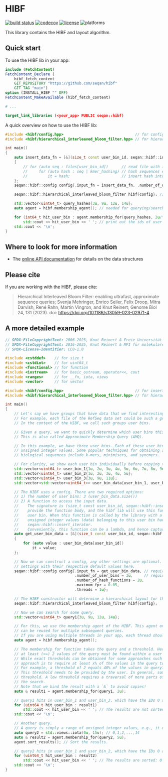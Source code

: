 <!--
SPDX-FileCopyrightText: 2006-2025, Knut Reinert & Freie Universität Berlin
SPDX-FileCopyrightText: 2016-2025, Knut Reinert & MPI für molekulare Genetik
SPDX-License-Identifier: CC-BY-4.0
-->

# HIBF

[![build status][1]][2]
[![codecov][3]][4]
[![license][5]][6]
![platforms][9]
<!-- [![latest release][7]][8] -->

<!--
    Above uses reference-style links with numbers.
    See also https://github.com/adam-p/markdown-here/wiki/Markdown-Cheatsheet#links.

    For example, `[![build status][1]][2]` evaluates to the following:
        `[link_text][2]`
        `[2]` is a reference to a link, i.e. `[link_text](https://...)`

        `[link_text]` = `[![build status][1]]`
        `[1]` is once again a reference to a link - this time an image, i.e. `[![build status](https://...)]
        `![build status]` is the text that should be displayed if the linked resource (`[1]`) is not available

    `[![build status][1]][2]` hence means:
    Show the picture linked under `[1]`. In case it cannot be displayed, show the text "build status" instead.
    The picture, or alternative text, should link to `[2]`.
-->

[1]: https://img.shields.io/github/actions/workflow/status/seqan/hibf/ci_linux.yml?branch=main&style=flat&logo=github&label=CI "Open GitHub actions page"
[2]: https://github.com/seqan/hibf/actions?query=branch%3Amain
[3]: https://codecov.io/gh/seqan/hibf/branch/main/graph/badge.svg?token=BH1FQiBBle "Open Codecov page"
[4]: https://codecov.io/gh/seqan/hibf
[5]: https://img.shields.io/badge/license-BSD-green.svg "Open Copyright page"
[6]: https://github.com/seqan/hibf/blob/main/LICENSE.md
[7]: https://img.shields.io/github/release/seqan/hibf.svg "Get the latest release"
[8]: https://github.com/seqan/hibf/releases/latest
[9]: https://img.shields.io/badge/platform-linux%20%7C%20bsd%20%7C%20osx-informational.svg

This library contains the HIBF and layout algorithm.

## Quick start

To use the HIBF lib in your app:

```cmake
include (FetchContent)
FetchContent_Declare (
    hibf_fetch_content
    GIT_REPOSITORY "https://github.com/seqan/hibf"
    GIT_TAG "main")
option (INSTALL_HIBF "" OFF)
FetchContent_MakeAvailable (hibf_fetch_content)

# ...

target_link_libraries (<your_app> PUBLIC seqan::hibf)
```

A quick overview on how to use the HIBF lib:

```cpp
#include <hibf/config.hpp>                                // for config, insert_iterator
#include <hibf/hierarchical_interleaved_bloom_filter.hpp> // for hierarchical_interleaved_bloom_filter

int main()
{
    auto insert_data_fn = [&](size_t const user_bin_id, seqan::hibf::insert_iterator it)
    {
        // for (auto seq : files[user_bin_id])      // read file with id == `user_bin_id`, e.g. with seqan3 I/O
        //     for (auto hash : seq | kmer_hashing) // hash sequences e.g. with seqan3::kmer_hash
        //         it = hash;                       // insert hash into HIBF index
    };
    seqan::hibf::config config{.input_fn = insert_data_fn, .number_of_user_bins = 3u}; // adapt config to your needs!

    seqan::hibf::hierarchical_interleaved_bloom_filter hibf{config}; // constructs HIBF from config

    std::vector<uint64_t> query_hashes{3u, 9u, 12u, 14u};
    auto agent = hibf.membership_agent(); // needed for querying/searching

    for (int64_t hit_user_bin : agent.membership_for(query_hashes, 2u/*threshold*/))
        std::cout << hit_user_bin << ' '; // print out the ids of user bin with at least 2 hits from query hashes
    std::cout << '\n';
}
```

## Where to look for more information

* The [online API documentation](https://hibf.vercel.app/topics.html) for details on the data structures

## Please cite

If you are working with the HIBF, please cite:

> Hierarchical Interleaved Bloom Filter: enabling ultrafast, approximate sequence queries; Svenja Mehringer, Enrico Seiler, Felix Droop, Mitra Darvish, René Rahn, Martin Vingron, and Knut Reinert; Genome Biol 24, 131 (2023). doi: https://doi.org/10.1186/s13059-023-02971-4

## A more detailed example

<!-- MARKDOWN-AUTO-DOCS:START (CODE:src=./test/snippet/readme.cpp) -->
<!-- The below code snippet is automatically added from ./test/snippet/readme.cpp -->
```cpp
// SPDX-FileCopyrightText: 2006-2025, Knut Reinert & Freie Universität Berlin
// SPDX-FileCopyrightText: 2016-2025, Knut Reinert & MPI für molekulare Genetik
// SPDX-License-Identifier: CC0-1.0

#include <cstddef>    // for size_t
#include <cstdint>    // for uint64_t
#include <functional> // for function
#include <iostream>   // for basic_ostream, operator<<, cout
#include <ranges>     // for __fn, iota, views
#include <vector>     // for vector

#include <hibf/config.hpp>                                // for insert_iterator, config
#include <hibf/hierarchical_interleaved_bloom_filter.hpp> // for hierarchical_interleaved_bloom_filter

int main()
{
    // Let's say we have groups that have data that we find interesting.
    // For example, each file of the RefSeq data set could be such a group.
    // In the context of the HIBF, we call such groups user bins.

    // Given a query, we want to quickly determine which user bins this query is likely to occur in.
    // This is also called Approximate Membership Query (AMQ).

    // In this example, we have three user bins. Each of these user bins is characterized by a range of
    // unsigned integer values. Some popular techniques for obtaining such unsigned integers from
    // biological sequences include k-mers, minimisers, and syncmers.

    // For clarity, we show each user bin individually before copying them to user_bin_data.
    std::vector<uint64_t> user_bin_1{1u, 2u, 3u, 4u, 5u, 6u, 7u, 8u, 9u, 10u};
    std::vector<uint64_t> user_bin_2{1u, 2u, 3u, 4u, 5u};
    std::vector<uint64_t> user_bin_3{3u, 9u, 11u};
    std::vector<std::vector<uint64_t>> user_bin_data{user_bin_1, user_bin_2, user_bin_3};

    // The HIBF uses a config. There are two required options:
    // 1) The number of user bins: 3 (user_bin_data.size())
    // 2) A function to access the input data.
    //    The signature is (size_t const user_bin_id, seqan::hibf::insert_iterator it). You need to
    //    provide the function body, and the hibf lib will use this function to access the data of each
    //    user bin. When this function is called by the library with a specific user_bin_id, all
    //    unsigned integer values (data) belonging to this user bin have to be assigned to the
    //    seqan::hibf::insert_iterator.
    //    Conveniently, this function can be a lambda, and hence capture data outside the function body.
    auto get_user_bin_data = [&](size_t const user_bin_id, seqan::hibf::insert_iterator it)
    {
        for (auto value : user_bin_data[user_bin_id])
            it = value;
    };

    // Now we can construct a config, any other settings are optional. We have included some interesting
    // settings with their respective default values here.
    seqan::hibf::config config{.input_fn = get_user_bin_data, // required
                               .number_of_user_bins = 3u,     // required
                               .number_of_hash_functions = 2u,
                               .maximum_fpr = 0.05,
                               .threads = 1u};

    // The HIBF constructor will determine a hierarchical layout for the user bins and build the filter.
    seqan::hibf::hierarchical_interleaved_bloom_filter hibf{config};

    // Now we can search for some query.
    std::vector<uint64_t> query1{3u, 9u, 12u, 14u};

    // For this, we use the membership agent of the HIBF. This agent only needs to be created once and
    // can be reused for multiple subsequent queries.
    // If you are using multiple threads in your app, each thread should have its own membership agent.
    auto agent = hibf.membership_agent();

    // The membership_for function takes the query and a threshold. Here, a threshold of two means that
    // at least (>=) 2 values of the query must be found within a user bin to be a hit.
    // While exact thresholds can be obtained for some approaches such as k-mers, another popular
    // approach is to require at least x% of the values in the query to hit.
    // For example, a threshold of 2 equals 40% of the values in query1 (5 values).
    // This threshold needs to be provided by the user. In general, some care should be taken with the
    // threshold. A low threshold requires a traversal of more parts of the hierarchy and slows down
    // the search.
    // Note that we bind the result with a `&` to avoid copies!
    auto & result1 = agent.membership_for(query1, 2u);

    // query1 hits in user_bin_1 and user_bin_3, which have the IDs 0 and 2, respectively.
    for (uint64_t hit_user_bin : result1)
        std::cout << hit_user_bin << ' '; // The results are not sorted: 2 0
    std::cout << '\n';

    // Another query.
    // A query is simply a range of unsigned integer values, e.g., it does not have to be a vector.
    auto query2 = std::views::iota(0u, 15u); // 0,1,2,...,14
    auto & result2 = agent.membership_for(query2, 5u);
    agent.sort_results(); // Sort the results.

    // query2 hits in user_bin_1 and user_bin_2, which have the IDs 0 and 1, respectively.
    for (uint64_t hit_user_bin : result2)
        std::cout << hit_user_bin << ' '; // The results are sorted: 0 1
    std::cout << '\n';
}
```
<!-- The below code snippet is automatically added from ./test/snippet/readme.cpp -->
<!-- MARKDOWN-AUTO-DOCS:END -->

